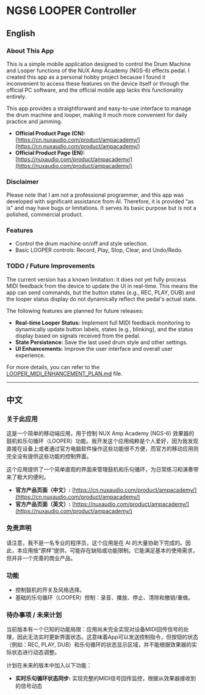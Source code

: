 # NGS6 LOOPER Controller

## English

### About This App

This is a simple mobile application designed to control the Drum Machine and Looper functions of the NUX Amp Academy (NGS-6) effects pedal. I created this app as a personal hobby project because I found it inconvenient to access these features on the device itself or through the official PC software, and the official mobile app lacks this functionality entirely.

This app provides a straightforward and easy-to-use interface to manage the drum machine and looper, making it much more convenient for daily practice and jamming.

- **Official Product Page (CN):** [https://cn.nuxaudio.com/product/ampacademy/](https://cn.nuxaudio.com/product/ampacademy/)
- **Official Product Page (EN):** [https://nuxaudio.com/product/ampacademy/](https://nuxaudio.com/product/ampacademy/)

### Disclaimer

Please note that I am not a professional programmer, and this app was developed with significant assistance from AI. Therefore, it is provided "as is" and may have bugs or limitations. It serves its basic purpose but is not a polished, commercial product.

### Features

- Control the drum machine on/off and style selection.
- Basic LOOPER controls: Record, Play, Stop, Clear, and Undo/Redo.

### TODO / Future Improvements

The current version has a known limitation: it does not yet fully process MIDI feedback from the device to update the UI in real-time. This means the app can send commands, but the button states (e.g., REC, PLAY, DUB) and the looper status display do not dynamically reflect the pedal's actual state.

The following features are planned for future releases:
-   **Real-time Looper Status:** Implement full MIDI feedback monitoring to dynamically update button labels, states (e.g., blinking), and the status display based on signals received from the pedal.
-   **State Persistence:** Save the last used drum style and other settings.
-   **UI Enhancements:** Improve the user interface and overall user experience.

For more details, you can refer to the [LOOPER_MIDI_ENHANCEMENT_PLAN.md](LOOPER_MIDI_ENHANCEMENT_PLAN.md) file.

---

## 中文

### 关于此应用

这是一个简单的移动端应用，用于控制 NUX Amp Academy (NGS-6) 效果器的鼓机和乐句循环（LOOPER）功能。我开发这个应用纯粹是个人爱好，因为我发现直接在设备上或者通过官方电脑软件操作这些功能很不方便，而官方的移动应用则完全没有提供这些功能的控制界面。

这个应用提供了一个简单直观的界面来管理鼓机和乐句循环，为日常练习和演奏带来了极大的便利。

- **官方产品页面（中文）:** [https://cn.nuxaudio.com/product/ampacademy/](https://cn.nuxaudio.com/product/ampacademy/)
- **官方产品页面（英文）:** [https://nuxaudio.com/product/ampacademy/](https://nuxaudio.com/product/ampacademy/)

### 免责声明

请注意，我不是一名专业的程序员，这个应用是在 AI 的大量协助下完成的。因此，本应用按“原样”提供，可能存在缺陷或功能限制。它能满足基本的使用需求，但并非一个完善的商业产品。

### 功能

-   控制鼓机的开关及风格选择。
-   基础的乐句循环（LOOPER）控制：录音、播放、停止、清除和撤销/重做。

### 待办事项 / 未来计划

当前版本有一个已知的功能局限：应用尚未完全实现对设备MIDI回传信号的处理，因此无法实时更新界面状态。这意味着App可以发送控制指令，但按钮的状态（例如：REC, PLAY, DUB）和乐句循环的状态显示区域，并不能根据效果器的实际状态进行动态调整。

计划在未来的版本中加入以下功能：
-   **实时乐句循环状态同步:** 实现完整的MIDI信号回传监控，根据从效果器接收到的信号动态
